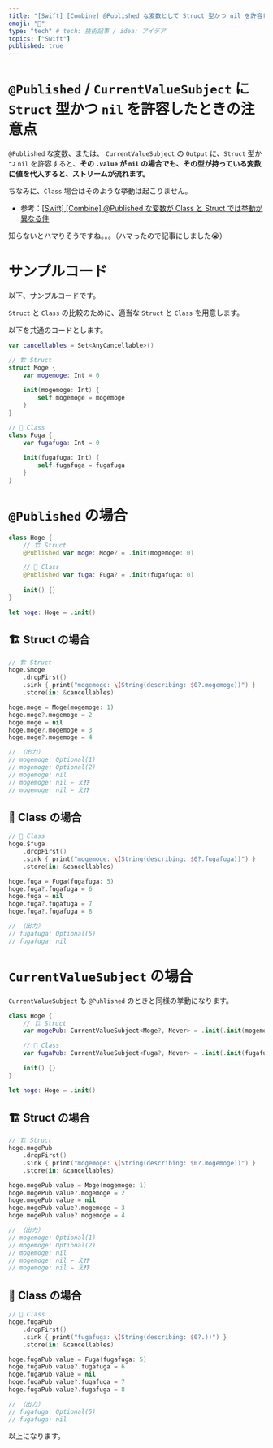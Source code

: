 ```yaml
---
title: "[Swift] [Combine] @Published な変数として Struct 型かつ nil を許容したときの注意点"
emoji: "🌾"
type: "tech" # tech: 技術記事 / idea: アイデア
topics: ["Swift"]
published: true
---
```


# `@Published` / `CurrentValueSubject` に `Struct` 型かつ `nil` を許容したときの注意点

`@Published` な変数、または、 `CurrentValueSubject` の `Output` に、`Struct` 型かつ `nil` を許容すると、**その `.value` が `nil` の場合でも、その型が持っている変数に値を代入すると、ストリームが流れます。**

ちなみに、`Class` 場合はそのような挙動は起こりません。

- 参考：[[Swift] [Combine] @Published な変数が Class と Struct では挙動が異なる件](https://zenn.dev/ikuraikura/articles/2022-02-26-pub4)


知らないとハマりそうですね。。。（ハマったので記事にしました😭）

# サンプルコード

以下、サンプルコードです。

`Struct` と `Class` の比較のために、適当な `Struct` と `Class` を用意します。

以下を共通のコードとします。

```swift
var cancellables = Set<AnyCancellable>()

// 🏗 Struct
struct Moge {
    var mogemoge: Int = 0
    
    init(mogemoge: Int) {
        self.mogemoge = mogemoge
    }
}

// 🏫 Class
class Fuga {
    var fugafuga: Int = 0
    
    init(fugafuga: Int) {
        self.fugafuga = fugafuga
    }
}
```

# `@Published` の場合

```swift
class Hoge {
    // 🏗 Struct
    @Published var moge: Moge? = .init(mogemoge: 0)

    // 🏫 Class
    @Published var fuga: Fuga? = .init(fugafuga: 0)
    
    init() {}
}

let hoge: Hoge = .init()
```

## 🏗 Struct の場合

```swift
// 🏗 Struct
hoge.$moge
    .dropFirst()
    .sink { print("mogemoge: \(String(describing: $0?.mogemoge))") }
    .store(in: &cancellables)

hoge.moge = Moge(mogemoge: 1)
hoge.moge?.mogemoge = 2
hoge.moge = nil
hoge.moge?.mogemoge = 3
hoge.moge?.mogemoge = 4

// （出力）
// mogemoge: Optional(1)
// mogemoge: Optional(2)
// mogemoge: nil
// mogemoge: nil ← え❗️❓
// mogemoge: nil ← え❗️❓
```

## 🏫 Class の場合

```swift
// 🏫 Class
hoge.$fuga
    .dropFirst()
    .sink { print("mogemoge: \(String(describing: $0?.fugafuga))") }
    .store(in: &cancellables)

hoge.fuga = Fuga(fugafuga: 5)
hoge.fuga?.fugafuga = 6
hoge.fuga = nil
hoge.fuga?.fugafuga = 7
hoge.fuga?.fugafuga = 8

// （出力）
// fugafuga: Optional(5)
// fugafuga: nil
```


# `CurrentValueSubject` の場合

`CurrentValueSubject` も `@Puhlished` のときと同様の挙動になります。

```swift
class Hoge {
    // 🏗 Struct
    var mogePub: CurrentValueSubject<Moge?, Never> = .init(.init(mogemoge: 0))

    // 🏫 Class
    var fugaPub: CurrentValueSubject<Fuga?, Never> = .init(.init(fugafuga: 0))
    
    init() {}
}

let hoge: Hoge = .init()
```

## 🏗 Struct の場合

```swift
// 🏗 Struct
hoge.mogePub
    .dropFirst()
    .sink { print("mogemoge: \(String(describing: $0?.mogemoge))") }
    .store(in: &cancellables)

hoge.mogePub.value = Moge(mogemoge: 1)
hoge.mogePub.value?.mogemoge = 2
hoge.mogePub.value = nil
hoge.mogePub.value?.mogemoge = 3
hoge.mogePub.value?.mogemoge = 4

// （出力）
// mogemoge: Optional(1)
// mogemoge: Optional(2)
// mogemoge: nil
// mogemoge: nil ← え❗️❓
// mogemoge: nil ← え❗️❓
```

## 🏫 Class の場合

```swift
// 🏫 Class
hoge.fugaPub
    .dropFirst()
    .sink { print("fugafuga: \(String(describing: $0?.))") }
    .store(in: &cancellables)

hoge.fugaPub.value = Fuga(fugafuga: 5)
hoge.fugaPub.value?.fugafuga = 6
hoge.fugaPub.value = nil
hoge.fugaPub.value?.fugafuga = 7
hoge.fugaPub.value?.fugafuga = 8

// （出力）
// fugafuga: Optional(5)
// fugafuga: nil
```



以上になります。